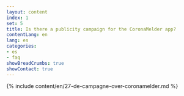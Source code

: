 ```yaml
---
layout: content
index: 1
set: 5
title: Is there a publicity campaign for the CoronaMelder app?
contentLang: en
lang: es
categories:
- es
- faq
showBreadCrumbs: true
showContact: true
---
```

{% include content/en/27-de-campagne-over-coronamelder.md %}
